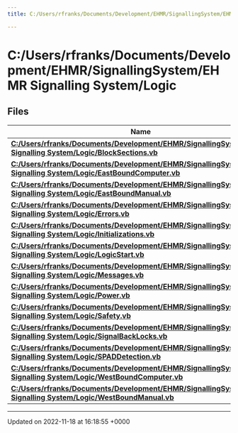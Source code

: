 ```yaml
---
title: C:/Users/rfranks/Documents/Development/EHMR/SignallingSystem/EHMR Signalling System/Logic

---
```


# C:/Users/rfranks/Documents/Development/EHMR/SignallingSystem/EHMR Signalling System/Logic



## Files

| Name           |
| -------------- |
| **[C:/Users/rfranks/Documents/Development/EHMR/SignallingSystem/EHMR Signalling System/Logic/BlockSections.vb](/SignallingSystem-doc/mainsystem/Files/BlockSections_8vb/#file-blocksections.vb)**  |
| **[C:/Users/rfranks/Documents/Development/EHMR/SignallingSystem/EHMR Signalling System/Logic/EastBoundComputer.vb](/SignallingSystem-doc/mainsystem/Files/EastBoundComputer_8vb/#file-eastboundcomputer.vb)**  |
| **[C:/Users/rfranks/Documents/Development/EHMR/SignallingSystem/EHMR Signalling System/Logic/EastBoundManual.vb](/SignallingSystem-doc/mainsystem/Files/EastBoundManual_8vb/#file-eastboundmanual.vb)**  |
| **[C:/Users/rfranks/Documents/Development/EHMR/SignallingSystem/EHMR Signalling System/Logic/Errors.vb](/SignallingSystem-doc/mainsystem/Files/Errors_8vb/#file-errors.vb)**  |
| **[C:/Users/rfranks/Documents/Development/EHMR/SignallingSystem/EHMR Signalling System/Logic/Initializations.vb](/SignallingSystem-doc/mainsystem/Files/Initializations_8vb/#file-initializations.vb)**  |
| **[C:/Users/rfranks/Documents/Development/EHMR/SignallingSystem/EHMR Signalling System/Logic/LogicStart.vb](/SignallingSystem-doc/mainsystem/Files/LogicStart_8vb/#file-logicstart.vb)**  |
| **[C:/Users/rfranks/Documents/Development/EHMR/SignallingSystem/EHMR Signalling System/Logic/Messages.vb](/SignallingSystem-doc/mainsystem/Files/Messages_8vb/#file-messages.vb)**  |
| **[C:/Users/rfranks/Documents/Development/EHMR/SignallingSystem/EHMR Signalling System/Logic/Power.vb](/SignallingSystem-doc/mainsystem/Files/Power_8vb/#file-power.vb)**  |
| **[C:/Users/rfranks/Documents/Development/EHMR/SignallingSystem/EHMR Signalling System/Logic/Safety.vb](/SignallingSystem-doc/mainsystem/Files/Safety_8vb/#file-safety.vb)**  |
| **[C:/Users/rfranks/Documents/Development/EHMR/SignallingSystem/EHMR Signalling System/Logic/SignalBackLocks.vb](/SignallingSystem-doc/mainsystem/Files/SignalBackLocks_8vb/#file-signalbacklocks.vb)**  |
| **[C:/Users/rfranks/Documents/Development/EHMR/SignallingSystem/EHMR Signalling System/Logic/SPADDetection.vb](/SignallingSystem-doc/mainsystem/Files/SPADDetection_8vb/#file-spaddetection.vb)**  |
| **[C:/Users/rfranks/Documents/Development/EHMR/SignallingSystem/EHMR Signalling System/Logic/WestBoundComputer.vb](/SignallingSystem-doc/mainsystem/Files/WestBoundComputer_8vb/#file-westboundcomputer.vb)**  |
| **[C:/Users/rfranks/Documents/Development/EHMR/SignallingSystem/EHMR Signalling System/Logic/WestBoundManual.vb](/SignallingSystem-doc/mainsystem/Files/WestBoundManual_8vb/#file-westboundmanual.vb)**  |






-------------------------------

Updated on 2022-11-18 at 16:18:55 +0000
